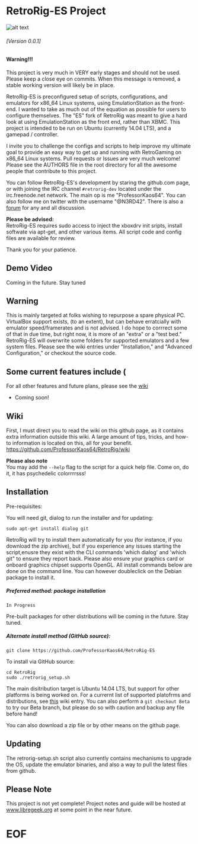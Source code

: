 RetroRig-ES Project
===================================================
![alt text](http://i.imgur.com/Irgv0Fx.png "RetroRig")
###### [Version 0.0.1]

#### Warning!!!
This project is very much in VERY early stages and should not be used. Please keep a close eye on commits. When this message is removed, a stable working version will likely be in place.

RetroRig-ES is preconfigured setup of scripts, configurations, and emulators for x86_64 Linux systems, using EmulationStation as the front-end. I wanted to take as much out of the equation as possible for users to configure themselves. The "ES" fork of RetroRig was meant to give a hard look at using EmulationStation as the front end, rather than XBMC. This project is intended to be run on Ubuntu (currently 14.04 LTS), and a gamepad / controller.

I invite you to challenge the configs and scripts to help improve my ultimate goal to provide
an easy way to get up and running with RetroGaming on x86_64 Linux systems. Pull requests or
Issues are very much welcome! Please see the AUTHORS file in the root directory for all the awesome people
that contribute to this project.

You can follow RetroRig-ES's development by staring the github.com page, or with joining the IRC channel `#retrorig-dev`
located under the irc.freenode.net network. The main op is me "ProfessorKaos64". You can also follow me on twitter with the username "@N3RD42". There is also a [forum](http://libregeek.org/forum/index.php) for any and all discussion.

**Please be advised:**      
RetroRig-ES requires sudo access to inject the xboxdrv 
init sripts, install softwate via apt-get, and other 
various items. All script code and config files are 
available for review.

Thank you for your patience.

## Demo Video

Coming in the future. Stay tuned

## Warning

This is mainly targeted at folks wishing to repurpose a spare physical PC. VirtualBox support exists, 
(to an extent), but can behave erratcially with emulator speed/framerates and is not advised. I do
hope to corrrect some of that in due time, but right now, it is more of an "extra" or a "test bed." 
RetroRig-ES will overwrite some folders for supported emulators and a few system files. Please see the 
wiki entries under "Installation," and "Advanced Configuration," or checkout the source code.

## Some current features include (

For all other features and future plans, please see the [wiki](https://github.com/ProfessorKaos64/RetroRig/wiki/Development-and-Features)

* Coming soon!

## Wiki

First, I must direct you to read the wiki on this github page, as it contains extra information outside this wiki. A large amount of tips, tricks, and how-to information is located on this, all for your benefit.
https://github.com/ProfessorKaos64/RetroRig/wiki

**Please also note**  
You may add the `--help` flag to the script for a quick help file. Come on, do it, it has psychedelic colorrrrsss!

## Installation

Pre-requisites:

You will need git, dialog to run the installer and for updating:

    sudo apt-get install dialog git

RetroRig will try to install them automatically for you (for instance, if you download the zip archive), but if you
experience any issues starting the script,enusre they exist with the CLI commands 'which dialog' 
and 'which git" to ensure they report back. Please also ensure your graphics card or onboard graphics chipset supports OpenGL. 
All install commands below are done on the command line. You can however doubleclick on the Debian package to install it.

##### Preferred method: package installation

```
In Progress
```

Pre-built packages for other distributions will be coming in the future. Stay tuned.

##### Alternate install method (GitHub source):

`git clone https://github.com/ProfessorKaos64/RetroRig-ES`

To install via GitHub source:
````
cd RetroRig
sudo ./retrorig_setup.sh
````

The main disitribution target is Ubuntu 14.04 LTS, but support for other platforms is being worked on. For a currernt list of supported platofrms and distributions, see [this](https://github.com/ProfessorKaos64/RetroRig/wiki/Installation#platforms) wiki entry. You can also perform a `git checkout Beta` to try our Beta branch, but please do so with caution and backup any file before hand!

You can also download a zip file or by other means on the github page.

## Updating

The retrorig-setup.sh script also currently contains mechanisms to upgrade the OS, update the
emulator binaries, and also a way to pull the latest files from github. 

## Please Note

This project is not yet complete! Project notes and guide will be hosted at 
www.libregeek.org at some point in the near future.

# EOF #
